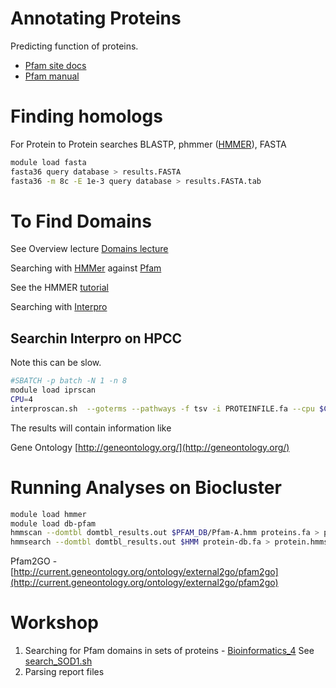 # Annotating Proteins

Predicting function of proteins.

* [Pfam site docs](https://pfam-docs.readthedocs.io/en/latest/summary.html)
* [Pfam manual](http://eddylab.org/software/hmmer3/3.1b2/Userguide.pdf)

# Finding homologs

For Protein to Protein searches
BLASTP, phmmer ([HMMER](https://hmmer-web-docs.readthedocs.io/en/latest/algorithms.html#hmmer-algorithms)), FASTA

```bash
module load fasta
fasta36 query database > results.FASTA
fasta36 -m 8c -E 1e-3 query database > results.FASTA.tab
```

# To Find Domains

See Overview lecture [Domains lecture](Domains_lecture.pdf)

Searching with [HMMer](http://hmmer.org/) against [Pfam](http://pfam.xfam.org)

See the HMMER [tutorial](http://eddylab.org/software/hmmer3/3.1b2/Userguide.pdf)

Searching with [Interpro](https://www.ebi.ac.uk/interpro/search/)

## Searchin Interpro on HPCC

Note this can be slow.

```bash
#SBATCH -p batch -N 1 -n 8
module load iprscan
CPU=4
interproscan.sh  --goterms --pathways -f tsv -i PROTEINFILE.fa --cpu $CPU > SEARCH.log
```

The results will contain information like

Gene Ontology [http://geneontology.org/](http://geneontology.org/)

# Running Analyses on Biocluster

```bash
module load hmmer
module load db-pfam
hmmscan --domtbl domtbl_results.out $PFAM_DB/Pfam-A.hmm proteins.fa > proteins.hmmscan
hmmsearch --domtbl domtbl_results.out $HMM protein-db.fa > protein.hmmsearch
```

Pfam2GO - [http://current.geneontology.org/ontology/external2go/pfam2go](http://current.geneontology.org/ontology/external2go/pfam2go)

# Workshop

1. Searching for Pfam domains in sets of proteins - [Bioinformatics_4](https://github.com/biodataprog/GEN220_2019_examples/tree/master/Bioinformatics_4)
See [search_SOD1.sh](https://github.com/biodataprog/GEN220_2019_examples/blob/master/Bioinformatics_4/search_SOD1.sh)
2. Parsing report files
